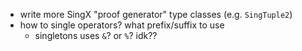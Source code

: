 * write more SingX "proof generator" type classes (e.g. `SingTuple2`)
* how to single operators? what prefix/suffix to use
  * singletons uses `&`? or `%`? idk??
